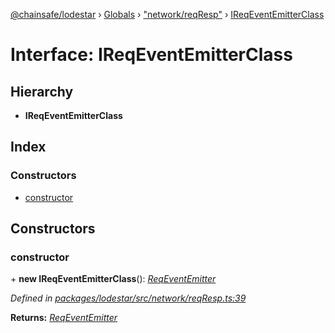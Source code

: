 [@chainsafe/lodestar](../README.md) › [Globals](../globals.md) › ["network/reqResp"](../modules/_network_reqresp_.md) › [IReqEventEmitterClass](_network_reqresp_.ireqeventemitterclass.md)

# Interface: IReqEventEmitterClass

## Hierarchy

* **IReqEventEmitterClass**

## Index

### Constructors

* [constructor](_network_reqresp_.ireqeventemitterclass.md#constructor)

## Constructors

###  constructor

\+ **new IReqEventEmitterClass**(): *[ReqEventEmitter](../modules/_network_interface_.md#reqeventemitter)*

*Defined in [packages/lodestar/src/network/reqResp.ts:39](https://github.com/ChainSafe/lodestar/blob/5f04d592a/packages/lodestar/src/network/reqResp.ts#L39)*

**Returns:** *[ReqEventEmitter](../modules/_network_interface_.md#reqeventemitter)*
